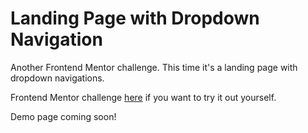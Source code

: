 # Landing Page with Dropdown Navigation

Another Frontend Mentor challenge. This time it's a landing page with dropdown navigations.

Frontend Mentor challenge [here](https://www.frontendmentor.io/challenges/intro-section-with-dropdown-navigation-ryaPetHE5) if you want to try it out yourself.

Demo page coming soon!
